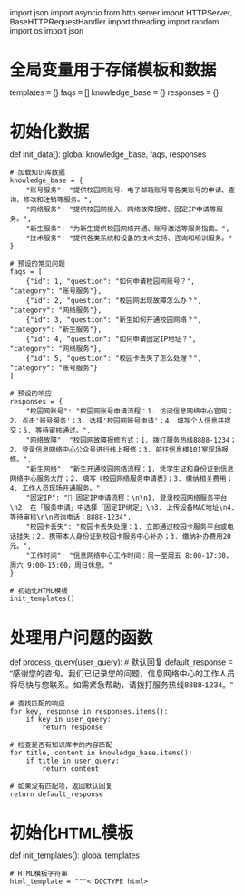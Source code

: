 import json
import asyncio
from http.server import HTTPServer, BaseHTTPRequestHandler
import threading
import random
import os
import json

# 全局变量用于存储模板和数据
templates = {}
faqs = []
knowledge_base = {}
responses = {}

# 初始化数据
def init_data():
    global knowledge_base, faqs, responses
    
    # 加载知识库数据
    knowledge_base = {
        "账号服务": "提供校园网账号、电子邮箱账号等各类账号的申请、查询、修改和注销等服务。",
        "网络服务": "提供校园网接入、网络故障报修、固定IP申请等服务。",
        "新生服务": "为新生提供校园网络开通、账号激活等服务指南。",
        "技术服务": "提供各类系统和设备的技术支持、咨询和培训服务。"
    }
    
    # 预设的常见问题
    faqs = [
        {"id": 1, "question": "如何申请校园网账号？", "category": "账号服务"},
        {"id": 2, "question": "校园网出现故障怎么办？", "category": "网络服务"},
        {"id": 3, "question": "新生如何开通校园网络？", "category": "新生服务"},
        {"id": 4, "question": "如何申请固定IP地址？", "category": "网络服务"},
        {"id": 5, "question": "校园卡丢失了怎么处理？", "category": "账号服务"}
    ]
    
    # 预设的响应
    responses = {
        "校园网账号": "校园网账号申请流程：1. 访问信息网络中心官网；2. 点击'账号服务'；3. 选择'校园网账号申请'；4. 填写个人信息并提交；5. 等待审核通过。",
        "网络故障": "校园网故障报修方式：1. 拨打服务热线8888-1234；2. 登录信息网络中心公众号进行线上报修；3. 前往信息楼101室现场报修。",
        "新生网络": "新生开通校园网络流程：1. 凭学生证和身份证到信息网络中心服务大厅；2. 填写《校园网络服务申请表》；3. 缴纳相关费用；4. 工作人员现场开通服务。",
        "固定IP": "🏢 固定IP申请流程：\n\n1. 登录校园网络服务平台\n2. 在「服务申请」中选择「固定IP绑定」\n3. 上传设备MAC地址\n4. 等待审核\n\n咨询电话：8888-1234",
        "校园卡丢失": "校园卡丢失处理：1. 立即通过校园卡服务平台或电话挂失；2. 携带本人身份证到校园卡服务中心补办；3. 缴纳补办费用20元。",
        "工作时间": "信息网络中心工作时间：周一至周五 8:00-17:30，周六 9:00-15:00，周日休息。"
    }
    
    # 初始化HTML模板
    init_templates()

# 处理用户问题的函数
def process_query(user_query):
    # 默认回复
    default_response = "感谢您的咨询。我们已记录您的问题，信息网络中心的工作人员将尽快与您联系。如需紧急帮助，请拨打服务热线8888-1234。"
    
    # 查找匹配的响应
    for key, response in responses.items():
        if key in user_query:
            return response
    
    # 检查是否有知识库中的内容匹配
    for title, content in knowledge_base.items():
        if title in user_query:
            return content
    
    # 如果没有匹配项，返回默认回复
    return default_response

# 初始化HTML模板
def init_templates():
    global templates
    
    # HTML模板字符串
    html_template = """<!DOCTYPE html>
<html lang="zh-CN">
<head>
    <meta charset="UTF-8">
    <meta name="viewport" content="width=device-width, initial-scale=1.0">
    <title>校园智慧信息网络中心问答助手</title>
    <style>
        /* 全局样式 */
        * {
            margin: 0;
            padding: 0;
            box-sizing: border-box;
            font-family: 'Microsoft YaHei', sans-serif;
        }
        
        body {
            background-color: #f0f5f0;
            height: 100vh;
            display: flex;
            justify-content: center;
            align-items: center;
            background-image: url('image.png');
            background-size: cover;
            background-position: center;
            background-repeat: no-repeat;
        }
        
        /* 容器样式 */
        .container {
            width: 100%;
            max-width: 1200px;
            height: 90vh;
            background-color: rgba(255, 255, 255, 0.8);
            border-radius: 15px;
            box-shadow: 0 5px 30px rgba(0, 0, 0, 0.1);
            display: flex;
            flex-direction: column;
            overflow: hidden;
            position: relative;
        }
        
        /* 装饰元素 */
        .container::before {
            content: '';
            position: absolute;
            top: 0;
            left: 0;
            width: 100%;
            height: 5px;
            background: linear-gradient(90deg, #4CAF50, #8BC34A, #CDDC39);
        }
        
        /* 头部样式 */
        .header {
            background: linear-gradient(135deg, #4CAF50 0%, #8BC34A 100%);
            color: white;
            padding: 20px;
            text-align: center;
            box-shadow: 0 2px 10px rgba(0, 0, 0, 0.1);
            position: relative;
            overflow: hidden;
        }
        
        .header::before {
            content: '';
            position: absolute;
            top: 0;
            left: 0;
            right: 0;
            bottom: 0;
            background-image: 
                radial-gradient(circle at 10% 20%, rgba(255, 255, 255, 0.1) 0%, transparent 20%),
                radial-gradient(circle at 80% 30%, rgba(255, 255, 255, 0.15) 0%, transparent 25%),
                radial-gradient(circle at 30% 80%, rgba(255, 255, 255, 0.12) 0%, transparent 22%),
                radial-gradient(circle at 90% 90%, rgba(255, 255, 255, 0.1) 0%, transparent 18%);
            z-index: 0;
        }
        
        .header h1 {
            font-size: 24px;
            margin-bottom: 10px;
            font-weight: 600;
            position: relative;
            z-index: 1;
        }
        
        .header p {
            position: relative;
            z-index: 1;
        }
        
        /* 主内容区域 */
        .main-content {
            display: flex;
            flex: 1;
            overflow: hidden;
        }
        
        /* 左侧面板 */
        .left-panel {
            width: 250px;
            background-color: rgba(248, 249, 250, 0.9);
            border-right: 1px solid #e9ecef;
            display: flex;
            flex-direction: column;
            overflow-y: auto;
        }
        
        .category-title {
            padding: 15px;
            font-weight: bold;
            color: #495057;
            background-color: #e9ecef;
            border-bottom: 1px solid #dee2e6;
            font-size: 14px;
            position: sticky;
            top: 0;
            z-index: 10;
        }
        
        .faq-list {
            padding: 10px;
        }
        
        .faq-item {
            padding: 10px 15px;
            margin-bottom: 5px;
            border-radius: 8px;
            cursor: pointer;
            transition: all 0.3s ease;
            font-size: 14px;
            border: 1px solid transparent;
            background-color: white;
            box-shadow: 0 2px 4px rgba(0, 0, 0, 0.05);
        }
        
        .faq-item:hover {
            background-color: #e8f5e9;
            border-color: #c8e6c9;
            transform: translateX(5px);
            box-shadow: 0 3px 6px rgba(0, 0, 0, 0.1);
        }
        
        /* 右侧聊天区域 */
        .right-panel {
            flex: 1;
            display: flex;
            flex-direction: column;
            overflow: hidden;
        }
        
        /* 聊天消息区域 */
        .chat-messages {
            flex: 1;
            padding: 20px;
            overflow-y: auto;
            background: rgba(255, 255, 255, 0.7);
            position: relative;
        }
        
        .chat-messages::before {
            content: '';
            position: absolute;
            top: 0;
            left: 0;
            right: 0;
            bottom: 0;
            background-color: rgba(255, 255, 255, 0.5);
            z-index: 0;
        }
        
        .chat-messages > div {
            position: relative;
            z-index: 1;
        }
        
        /* 消息样式 */
        .message {
            margin-bottom: 15px;
            display: flex;
            flex-direction: column;
            animation: fadeIn 0.3s ease-in-out;
        }
        
        @keyframes fadeIn {
            from { opacity: 0; transform: translateY(10px); }
            to { opacity: 1; transform: translateY(0); }
        }
        
        .message.user {
            align-items: flex-end;
        }
        
        .message.bot {
            align-items: flex-start;
        }
        
        .message-content {
            max-width: 70%;
            padding: 10px 15px;
            border-radius: 12px;
            word-wrap: break-word;
            position: relative;
        }
        
        .message.user .message-content {
            background: white;
            color: #333;
            border: 1px solid #ddd;
            border-bottom-right-radius: 5px;
            box-shadow: 0 2px 5px rgba(0, 0, 0, 0.1);
        }
        
        .message.bot .message-content {
            background: white;
            color: #333;
            border: 1px solid #ddd;
            border-bottom-left-radius: 5px;
            box-shadow: 0 2px 5px rgba(0, 0, 0, 0.1);
        }
        
        /* 头像样式 */
        .message-avatar {
            width: 32px;
            height: 32px;
            border-radius: 50%;
            margin-bottom: 5px;
            background-color: #e0e0e0;
            display: flex;
            align-items: center;
            justify-content: center;
            font-weight: bold;
            font-size: 12px;
        }
        
        .message.user .message-avatar {
            background-color: #4CAF50;
            color: white;
        }
        
        .message.bot .message-avatar {
            background-color: #8BC34A;
            color: white;
        }
        
        .message-time {
            font-size: 11px;
            color: #6c757d;
            margin-top: 5px;
        }
        
        /* 输入区域样式 */
        .chat-input {
            padding: 15px;
            border-top: 1px solid #e9ecef;
            display: flex;
            gap: 10px;
            background-color: rgba(255, 255, 255, 0.95);
        }
        
        .chat-input input {
            flex: 1;
            padding: 12px 20px;
            border: 1px solid #dee2e6;
            border-radius: 25px;
            font-size: 14px;
            outline: none;
            transition: all 0.3s ease;
        }
        
        .chat-input input:focus {
            border-color: #4CAF50;
            box-shadow: 0 0 0 3px rgba(76, 175, 80, 0.1);
        }
        
        .chat-input button {
            padding: 12px 24px;
            background: linear-gradient(135deg, #4CAF50, #8BC34A);
            color: white;
            border: none;
            border-radius: 25px;
            cursor: pointer;
            font-size: 14px;
            font-weight: 500;
            transition: all 0.3s ease;
            box-shadow: 0 2px 5px rgba(0, 0, 0, 0.1);
        }
        
        .chat-input button:hover {
            transform: translateY(-1px);
            box-shadow: 0 4px 8px rgba(0, 0, 0, 0.15);
        }
        
        .chat-input button:active {
            transform: translateY(0);
        }
        
        /* 正在输入状态 */
        .typing {
            padding: 10px 15px;
            color: #6c757d;
            font-style: italic;
        }
        
        /* 服务信息 */
        .service-info {
            padding: 15px;
            background-color: #e8f5e9;
            border-radius: 12px;
            margin-bottom: 15px;
            border-left: 4px solid #4CAF50;
        }
        
        /* 输入状态动画 */
        .typing-dots {
            display: inline-flex;
            align-items: center;
            gap: 3px;
        }
        
        .typing-dots span {
            width: 8px;
            height: 8px;
            border-radius: 50%;
            background-color: #6c757d;
            animation: typing 1.4s infinite both;
        }
        
        .typing-dots span:nth-child(1) {
            animation-delay: 0s;
        }
        
        .typing-dots span:nth-child(2) {
            animation-delay: 0.2s;
        }
        
        .typing-dots span:nth-child(3) {
            animation-delay: 0.4s;
        }
        
        @keyframes typing {
            0% {
                transform: translateY(0);
                opacity: 0.7;
            }
            50% {
                transform: translateY(-5px);
                opacity: 1;
            }
            100% {
                transform: translateY(0);
                opacity: 0.7;
            }
        }
        
        /* 动态卡片样式 */
        .dynamic-card {
            margin-top: 10px;
            border: 2px dashed #a7f3d0;
            border-radius: 12px;
            overflow: hidden;
            transition: all 0.3s ease;
            cursor: pointer;
            background-color: white;
        }
        
        .dynamic-card:hover {
            border-color: #4ade80;
            box-shadow: 0 4px 12px rgba(0, 0, 0, 0.1);
        }
        
        .card-header {
            padding: 12px 15px;
            font-weight: bold;
            background-color: rgba(34, 197, 94, 0.1);
            display: flex;
            justify-content: space-between;
            align-items: center;
            transition: background-color 0.3s ease;
        }
        
        .dynamic-card:hover .card-header {
            background-color: rgba(34, 197, 94, 0.15);
        }
        
        .card-arrow {
            transition: transform 0.3s ease;
            font-size: 14px;
            color: #16a34a;
        }
        
        .card-content.hidden {
            display: none;
        }
        
        .card-content {
            padding: 15px;
            background-color: white;
            animation: fadeIn 0.3s ease;
        }
        
        /* 弹跳动画 */
        @keyframes bounce {
            0%, 20%, 50%, 80%, 100% { transform: translateY(0); }
            40% { transform: translateY(-10px); }
            60% { transform: translateY(-5px); }
        }
        
        .card-content ul, .card-content ol {
            margin: 0;
            padding-left: 20px;
        }
        
        .card-content li {
            margin-bottom: 8px;
            line-height: 1.6;
        }
        
        .status-bar {
            margin-top: 15px;
            height: 10px;
            background: #e5e7eb;
            border-radius: 5px;
            position: relative;
            overflow: hidden;
        }
        
        .progress {
            height: 100%;
            background: linear-gradient(90deg, #16a34a, #4ade80);
            border-radius: 5px;
            transition: width 1s ease-in-out;
            position: relative;
        }
        
        .progress::after {
            content: '';
            position: absolute;
            top: 0;
            left: 0;
            right: 0;
            bottom: 0;
            background: linear-gradient(90deg, transparent, rgba(255, 255, 255, 0.3), transparent);
            animation: shimmer 2s infinite;
        }
        
        @keyframes shimmer {
            0% { transform: translateX(-100%); }
            100% { transform: translateX(100%); }
        }
        
        .status-bar span {
            position: absolute;
            bottom: -20px;
            right: 0;
            font-size: 12px;
            color: #6c757d;
        }
        
        /* 可爱的装饰元素 */
        .decorator {
            position: absolute;
            pointer-events: none;
            z-index: 0;
            opacity: 0.5;
        }
        
        /* 响应式设计 */
        @media (max-width: 768px) {
            .main-content {
                flex-direction: column;
            }
            
            .left-panel {
                width: 100%;
                height: 200px;
                border-right: none;
                border-bottom: 1px solid #e9ecef;
            }
            
            .message-content {
                max-width: 85%;
            }
        }
        
        /* 链接样式 */
        a {
            color: #16a34a;
            text-decoration: none;
            transition: color 0.3s ease;
        }
        
        a:hover {
            color: #15803d;
            text-decoration: underline;
        }
    </style>
</head>
<body>
    <div class="container">
        <div class="header">
            <h1>校园智慧信息网络中心问答助手</h1>
            <p>欢迎咨询校园网络服务相关问题</p>
        </div>
        
        <div class="main-content">
            <div class="left-panel">
                <div class="category-title">常见问题</div>
                <div class="faq-list">
                    CATEGORIES_PLACEHOLDER
                </div>
            </div>
            
            <div class="right-panel">
                <div class="chat-messages">
                    <!-- 装饰元素 -->
                    <svg class="decorator" width="120" height="120" viewBox="0 0 100 100" style="top: 60px; left: 30px; opacity: 0.07;">
                        <circle cx="50" cy="50" r="40" fill="#4CAF50"/>
                    </svg>
                    <svg class="decorator" width="100" height="100" viewBox="0 0 100 100" style="bottom: 50px; right: 60px; opacity: 0.07;">
                        <circle cx="50" cy="50" r="35" fill="#8BC34A"/>
                    </svg>
                    
                    <div class="service-info">
                        <h3>服务信息</h3>
                        SERVICE_INFO_PLACEHOLDER
                    </div>
                    
                    <div class="message bot">
                        <div class="message-avatar">🤖</div>
                        <div class="message-content">
                            您好！我是校园智慧信息网络中心的问答助手。请问有什么可以帮助您的？
                        </div>
                        <div class="message-time">刚刚</div>
                    </div>
                    
                    FAQS_PLACEHOLDER
                </div>
                
                <div class="chat-input">
                    <input type="text" id="user-input" placeholder="请输入您的问题...">
                    <button id="send-btn">发送</button>
                </div>
            </div>
        </div>
    </div>
    
    <script>
        // 获取DOM元素
        const chatMessages = document.querySelector('.chat-messages');
        const userInput = document.getElementById('user-input');
        const sendBtn = document.getElementById('send-btn');
        
        // 格式化当前时间
        function formatTime() {
            const now = new Date();
            const hours = now.getHours().toString().padStart(2, '0');
            const minutes = now.getMinutes().toString().padStart(2, '0');
            return `${hours}:${minutes}`;
        }
        
        // 添加消息到聊天界面
        function addMessage(content, isUser = false) {
            const messageDiv = document.createElement('div');
            messageDiv.classList.add('message');
            messageDiv.classList.add(isUser ? 'user' : 'bot');
            
            // 添加头像
            const avatarDiv = document.createElement('div');
            avatarDiv.classList.add('message-avatar');
            avatarDiv.textContent = isUser ? '👤' : '🤖';
            messageDiv.appendChild(avatarDiv);
            
            const contentDiv = document.createElement('div');
            contentDiv.classList.add('message-content');
            
            // 检查内容是否包含特定关键词，添加动态卡片
            if (!isUser && content.includes('🏢 固定IP申请流程')) {
                // 生成随机进度值
                const progress = Math.floor(Math.random() * 70) + 30;
                const statuses = ['正在审核中', '等待部门审批', '网络配置中', '待安装设备'];
                const currentStatus = statuses[Math.floor(Math.random() * statuses.length)];
                const queueNumber = Math.floor(Math.random() * 5) + 1;
                const randomDate = new Date();
                randomDate.setDate(randomDate.getDate() + 3);
                const completionDate = randomDate.toLocaleDateString('zh-CN');
                
                // 添加动态卡片
                const cardHtml = `
                    <p>申请固定IP可按以下步骤操作 👇</p>
                    <div class="dynamic-card" onclick="toggleCard(this)">
                        <div class="card-header">
                            🏢 固定IP申请流程
                            <span class="card-arrow">▼</span>
                        </div>
                        <div class="card-content hidden">
                            <ol>
                                <li>登录<a href="https://net.scau.edu.cn" target="_blank">校园网络服务平台</a></li>
                                <li>在「服务申请」中选择「固定IP绑定」</li>
                                <li>上传设备MAC地址（格式：XX:XX:XX:XX:XX:XX）</li>
                                <li>等待24小时审核（当前排队：${queueNumber}人）</li>
                            </ol>
                            <div class="status-bar">
                                <div class="progress" style="width: ${progress}%"></div>
                                <span>今日已处理${progress}%申请</span>
                            </div>
                            <div style="margin-top: 15px; font-size: 14px; color: #4B5563; background-color: #F9FAFB; padding: 10px; border-radius: 8px;">
                                <p><strong>当前处理状态：</strong>${currentStatus}</p>
                                <p><strong>预计完成时间：</strong>${completionDate}</p>
                                <p><strong>咨询电话：</strong>8888-1234</p>
                            </div>
                        </div>
                    </div>
                `;
                contentDiv.innerHTML = cardHtml;
            } else if (!isUser && content.includes('校园网账号')) {
                // 校园网账号申请卡片
                const cardHtml = `
                    <p>校园网账号申请流程如下 👇</p>
                    <div class="dynamic-card" onclick="toggleCard(this)">
                        <div class="card-header">
                            👨‍🎓 校园网账号申请流程
                            <span class="card-arrow">▼</span>
                        </div>
                        <div class="card-content hidden">
                            <ul>
                                <li>访问信息网络中心官网：<a href="https://net.scau.edu.cn" target="_blank">net.scau.edu.cn</a></li>
                                <li>点击顶部导航栏的'账号服务'栏目</li>
                                <li>选择'校园网账号申请'选项</li>
                                <li>填写个人信息表单并上传学生证照片</li>
                                <li>提交申请后等待1-2个工作日审核</li>
                            </ul>
                            <div style="margin-top: 10px; font-size: 14px; color: #4B5563;">
                                <p><em>提示：新生入学期间可在迎新点现场办理，享受绿色通道服务。</em></p>
                            </div>
                        </div>
                    </div>
                `;
                contentDiv.innerHTML = cardHtml;
            } else {
                contentDiv.textContent = content;
            }
            
            const timeDiv = document.createElement('div');
            timeDiv.classList.add('message-time');
            timeDiv.textContent = formatTime();
            
            messageDiv.appendChild(contentDiv);
            messageDiv.appendChild(timeDiv);
            
            chatMessages.appendChild(messageDiv);
            
            // 滚动到底部
            chatMessages.scrollTop = chatMessages.scrollHeight;
            
            // 添加进入动画
            messageDiv.style.opacity = '0';
            messageDiv.style.transform = isUser ? 'translateX(20px)' : 'translateX(-20px)';
            messageDiv.style.transition = 'all 0.3s ease';
            
            setTimeout(() => {
                messageDiv.style.opacity = '1';
                messageDiv.style.transform = 'translateX(0)';
            }, 10);
        }
        
        // 动态展开/折叠卡片
        function toggleCard(el) {
            const content = el.querySelector('.card-content');
            const arrow = el.querySelector('.card-arrow');
            
            content.classList.toggle('hidden');
            arrow.style.transform = content.classList.contains('hidden') ? 'rotate(0deg)' : 'rotate(180deg)';
            
            // 展开时添加弹跳动画
            if (!content.classList.contains('hidden')) {
                content.style.animation = 'bounce 0.5s';
                
                // 重置动画以便下次点击
                setTimeout(() => {
                    content.style.animation = '';
                }, 500);
            }
        }
        
        // 发送消息
        function sendMessage() {
            const message = userInput.value.trim();
            if (message === '') return;
            
            // 添加用户消息
            addMessage(message, true);
            
            // 清空输入框
            userInput.value = '';
            
            // 添加"正在输入"状态
            const typingDiv = document.createElement('div');
            typingDiv.classList.add('typing');
            typingDiv.innerHTML = '<div class="typing-dots"><span></span><span></span><span></span></div>';
            chatMessages.appendChild(typingDiv);
            chatMessages.scrollTop = chatMessages.scrollHeight;
            
            // 模拟AI响应延迟
            setTimeout(() => {
                // 移除"正在输入"状态
                chatMessages.removeChild(typingDiv);
                
                // 发送请求到服务器获取响应
                fetch('/api/query', {
                    method: 'POST',
                    headers: {
                        'Content-Type': 'application/json'
                    },
                    body: JSON.stringify({ query: message })
                })
                .then(response => response.json())
                .then(data => {
                    addMessage(data.response);
                })
                .catch(error => {
                    console.error('Error:', error);
                    addMessage('抱歉，暂时无法获取响应，请稍后再试。');
                });
            }, 1000);
        }
        
        // 监听发送按钮点击事件
        sendBtn.addEventListener('click', sendMessage);
        
        // 监听回车键发送消息
        userInput.addEventListener('keypress', (e) => {
            if (e.key === 'Enter') {
                sendMessage();
            }
        });
        
        // 初始化FAQ点击事件
        function initFaqEvents() {
            document.querySelectorAll('.faq-item').forEach(item => {
                item.addEventListener('click', () => {
                    const question = item.textContent.trim();
                    userInput.value = question;
                    sendMessage();
                });
            });
        }
        
        // 页面加载完成后初始化FAQ事件
        window.addEventListener('load', initFaqEvents);
        
        // 使函数全局可访问
        window.toggleCard = toggleCard;
    </script>
</body>
</html>"""
    
    # 将模板存储在全局变量中
    templates['main'] = html_template

# 渲染模板函数
def render_template(template_name, **kwargs):
    # 获取模板
    template = templates.get(template_name, '')
    
    # 处理分类占位符
    categories_html = ''
    if 'CATEGORIES_PLACEHOLDER' in template:
        # 从FAQ数据中提取所有分类
        categories = set(faq['category'] for faq in faqs)
        
        # 为每个分类生成HTML
        for category in categories:
            categories_html += f'<div class="category-title">{category}</div>'
            
            # 为该分类下的所有FAQ生成HTML
            for faq in faqs:
                if faq['category'] == category:
                    categories_html += f'<div class="faq-item">{faq["question"]}</div>'
        
        # 替换占位符
        template = template.replace('CATEGORIES_PLACEHOLDER', categories_html)
    
    # 处理FAQ占位符
    if 'FAQS_PLACEHOLDER' in template:
        # 不显示预设的FAQ消息
        template = template.replace('FAQS_PLACEHOLDER', '')
    
    # 处理服务信息占位符
    service_info_html = ''
    if 'SERVICE_INFO_PLACEHOLDER' in template:
        # 生成服务信息HTML
        service_info_html = '<ul>'
        for title, content in knowledge_base.items():
            service_info_html += f'<li><strong>{title}：</strong>{content}</li>'
        service_info_html += '</ul>'
        
        # 替换占位符
        template = template.replace('SERVICE_INFO_PLACEHOLDER', service_info_html)
    
    return template

# 自定义HTTP请求处理器
class CustomHTTPRequestHandler(BaseHTTPRequestHandler):
    # 禁用日志输出
    def log_message(self, format, *args):
        return
    
    # 处理GET请求
    def do_GET(self):
        # 处理静态文件请求
        if self.path != '/' and not self.path.startswith('/api/'):
            # 获取当前工作目录
            cwd = os.path.dirname(os.path.abspath(__file__))
            
            # 构建文件路径
            file_path = os.path.join(cwd, self.path.lstrip('/'))
            
            # 检查文件是否存在
            if os.path.exists(file_path) and os.path.isfile(file_path):
                # 根据文件扩展名设置Content-Type
                content_type = 'application/octet-stream'
                if file_path.endswith('.png'):
                    content_type = 'image/png'
                elif file_path.endswith('.jpg') or file_path.endswith('.jpeg'):
                    content_type = 'image/jpeg'
                elif file_path.endswith('.gif'):
                    content_type = 'image/gif'
                elif file_path.endswith('.html'):
                    content_type = 'text/html; charset=utf-8'
                elif file_path.endswith('.css'):
                    content_type = 'text/css'
                elif file_path.endswith('.js'):
                    content_type = 'application/javascript'
                
                # 设置响应头并发送文件内容
                try:
                    self.send_response(200)
                    self.send_header('Content-type', content_type)
                    self.send_header('Access-Control-Allow-Origin', '*')
                    self.end_headers()
                    
                    with open(file_path, 'rb') as f:
                        self.wfile.write(f.read())
                    return
                except Exception as e:
                    print(f"发送文件出错: {e}")
            
            # 文件不存在或发送出错，返回404
            self.send_response(404)
            self.send_header('Content-type', 'text/html')
            self.send_header('Access-Control-Allow-Origin', '*')
            self.end_headers()
            self.wfile.write(f"404 File not found: {self.path}".encode('utf-8'))
            return
        
        # 处理根路径请求
        if self.path == '/':
            # 设置响应头
            self.send_response(200)
            self.send_header('Content-type', 'text/html')
            self.send_header('Access-Control-Allow-Origin', '*')
            self.end_headers()
            
            # 渲染HTML模板
            html_content = render_template('main')
            
            # 发送响应内容
            self.wfile.write(html_content.encode('utf-8'))
        else:
            # 处理404错误
            self.send_response(404)
            self.send_header('Content-type', 'text/html')
            self.send_header('Access-Control-Allow-Origin', '*')
            self.end_headers()
            self.wfile.write(b'404 Not Found')
    
    # 处理POST请求
    def do_POST(self):
        # 处理API请求
        if self.path == '/api/query':
            # 获取请求数据长度
            content_length = int(self.headers['Content-Length'])
            
            # 读取请求数据
            post_data = self.rfile.read(content_length)
            
            # 解析JSON数据
            try:
                data = json.loads(post_data.decode('utf-8'))
                user_query = data.get('query', '')
                
                # 处理用户查询
                response = process_query(user_query)
                
                # 设置响应头
                self.send_response(200)
                self.send_header('Content-type', 'application/json')
                self.send_header('Access-Control-Allow-Origin', '*')
                self.end_headers()
                
                # 发送响应JSON
                response_json = json.dumps({'response': response})
                self.wfile.write(response_json.encode('utf-8'))
            except Exception as e:
                # 处理错误
                self.send_response(500)
                self.send_header('Content-type', 'application/json')
                self.send_header('Access-Control-Allow-Origin', '*')
                self.end_headers()
                error_response = json.dumps({'error': str(e)})
                self.wfile.write(error_response.encode('utf-8'))
        else:
            # 处理404错误
            self.send_response(404)
            self.send_header('Content-type', 'text/html')
            self.send_header('Access-Control-Allow-Origin', '*')
            self.end_headers()
            self.wfile.write(b'404 Not Found')
    
    # 处理OPTIONS请求（用于CORS）
    def do_OPTIONS(self):
        # 设置CORS响应头
        self.send_response(200)
        self.send_header('Access-Control-Allow-Origin', '*')
        self.send_header('Access-Control-Allow-Methods', 'GET, POST, OPTIONS')
        self.send_header('Access-Control-Allow-Headers', 'Content-Type')
        self.end_headers()

# 运行HTTP服务器的函数
def run_http_server():
    try:
        # 初始化数据
        init_data()
        
        # 创建HTTP服务器
        port = 5001
        httpd = HTTPServer(('', port), CustomHTTPRequestHandler)
        
        print(f"服务器启动成功，访问地址: http://127.0.0.1:{port}")
        httpd.serve_forever()
    except Exception as e:
        print(f"HTTP服务器运行出错: {e}")

# 异步主函数
async def main():
    # 创建并启动HTTP服务器线程
    server_thread = threading.Thread(target=run_http_server)
    server_thread.daemon = True
    server_thread.start()
    
    # 保持异步主线程运行
    try:
        while server_thread.is_alive():
            await asyncio.sleep(1)
    except KeyboardInterrupt:
        print("服务器已停止")

# 主程序入口，适配不同的运行环境
if __name__ == '__main__':
    try:
        # 尝试以异步方式运行（适用于要求异步执行的环境）
        asyncio.run(main())
    except RuntimeError as re:
        # 如果已经在事件循环中
        print(f"检测到已有事件循环: {re}")
        # 在已经有事件循环的环境中，可以返回main函数供外部调用
        print("您可以直接调用已定义的异步main()函数")
    except ImportError:
        # 如果asyncio不可用，这在较老的Python版本中可能发生
        print("当前Python环境不支持异步功能")
        print("服务器启动中...")
        print(f"请在浏览器中访问: http://127.0.0.1:{port}")
        
        # 初始化数据
        init_data()
        
        # 使用传统方式启动HTTP服务器
        port = 5001
        httpd = HTTPServer(('', port), CustomHTTPRequestHandler)
        try:
            httpd.serve_forever()
        except KeyboardInterrupt:
            print("服务器已停止")
            httpd.server_close()
    except Exception as e:
        # 捕获其他所有异常
        print(f"运行时出错: {e}")
        print("尝试以传统方式启动服务器...")
        print("服务器启动中...")
        print(f"请在浏览器中访问: http://127.0.0.1:{port}")
        
        # 初始化数据
        init_data()
        
        # 使用传统方式启动HTTP服务器
        port = 5001
        httpd = HTTPServer(('', port), CustomHTTPRequestHandler)
        try:
            httpd.serve_forever()
        except KeyboardInterrupt:
            print("服务器已停止")
            httpd.server_close()
